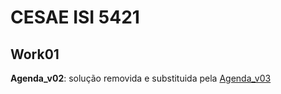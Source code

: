 # CESAE ISI 5421 
 
## Work01
 
**Agenda_v02**: solução removida e substituida pela [Agenda_v03](../Agenda_v03/)    
  